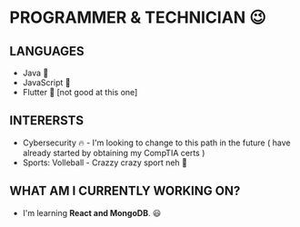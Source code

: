 # PROGRAMMER & TECHNICIAN :wink:

## LANGUAGES
  - Java :star_struck:
  - JavaScript :triumph:
  - Flutter :see_no_evil: [not good at this one]
 
 ## INTERERSTS
  - Cybersecurity :fire: - I'm looking to change to this path in the future ( have already started by obtaining my CompTIA certs )
  - Sports:  Volleball - Crazzy crazy sport neh :rofl:

## WHAT AM I CURRENTLY WORKING ON?
  - I'm learning **React and MongoDB**.  :smiley:

 
